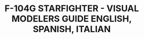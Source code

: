 ---
layout: product
title: "F-104G STARFIGHTER - VISUAL MODELERS GUIDE ENGLISH, SPANISH, ITALIAN"
price: "1800" 
desc: "Knjiga"
img_path: "/assets/img/A.MIG-6004.webp"
brand: "AMMO"
available: false
special_offer: false
new: false
soon: false
cat: "090000"
subcat: "090100"
subsubcat: "090101"
sifra: "A.MIG-6004"
popular: false
---